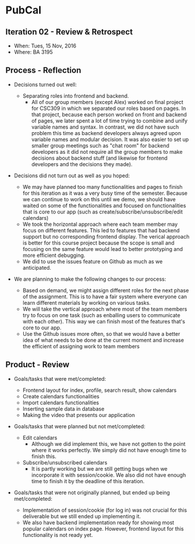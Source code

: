 # PubCal

## Iteration 02 - Review & Retrospect

 * When: Tues, 15 Nov, 2016
 * Where: BA 3195

## Process - Reflection

* Decisions turned out well:
    * Separating roles into frontend and backend.
        * All of our group members (except Alex) worked on final project for CSC309 in which we separated our roles based on pages.  In that project, because each person worked on front and backend of pages, we later spent a lot of time trying to combine and unify variable names and syntax. In contrast, we did not have such problem this time as backend developers always agreed upon variable names and modular decision. It was also easier to set up smaller group meetings such as "chat room" for backend developers as it did not require all the group members to make decisions about backend stuff (and likewise for frontend developers and the decisions they made).


* Decisions did not turn out as well as you hoped:
   * We may have planned too many functionalities and pages to finish for this iteration as it was a very busy time of
   the semester. Because we can continue to work on this until we demo, we should have waited on some of the functionalities
   and focused on functionalities that is core to our app (such as create/subscribe/unsubscribe/edit calendars)
   * We took the horizontal approach where each team member may focus on different features. This led to features that had backend support but no corresponding frontend display. The verical approach is better for this course project because the scope is small and focusing on the same feature would lead to better prototyping and more efficient debugging.
   * We did to use the issues feature on Github as much as we anticipated.

* We are planning to make the following changes to our process:
   * Based on demand, we might assign different roles for the next phase of the assignment. This is to have a fair system where everyone can learn different materials by working on various tasks.
   * We will take the vertical approach where most of the team members try to focus on one task (such as enballing users to communicate with each other). This way we can finish most of the features that's core to our app.
   * Use the Github issues more often, so that we would have a better idea of what needs to be done at the current moment and increase the efficient of assigning work to team members


## Product - Review

* Goals/tasks that were met/completed:
    * Frontend layout for index, profile, search result, show calendars
    * Create calendars functionalities
    * Import calendars functionalities
    * Inserting sample data in database 
    * Making the video that presents our application

* Goals/tasks that were planned but not met/completed:
    * Edit calendars
        * Although we did implement this, we have not gotten to the point where it works
          perfectly. We simply did not have enough time to finish this.
    * Subscribe/unsubscribed calendars
        * It is partly working but we are still getting bugs when we incorporate it with session/cookie. We also
          did not have enough time to finish it by the deadline of this iteration.


* Goals/tasks that were not originally planned, but ended up being met/completed:
    * Implementation of session/cookie (for log in) was not crucial for this deliverable but we still ended up implementing it.
    * We also have backend implementation ready for showing most popular calendars on index page. However, frontend
      layout for this functionality is not ready yet.
